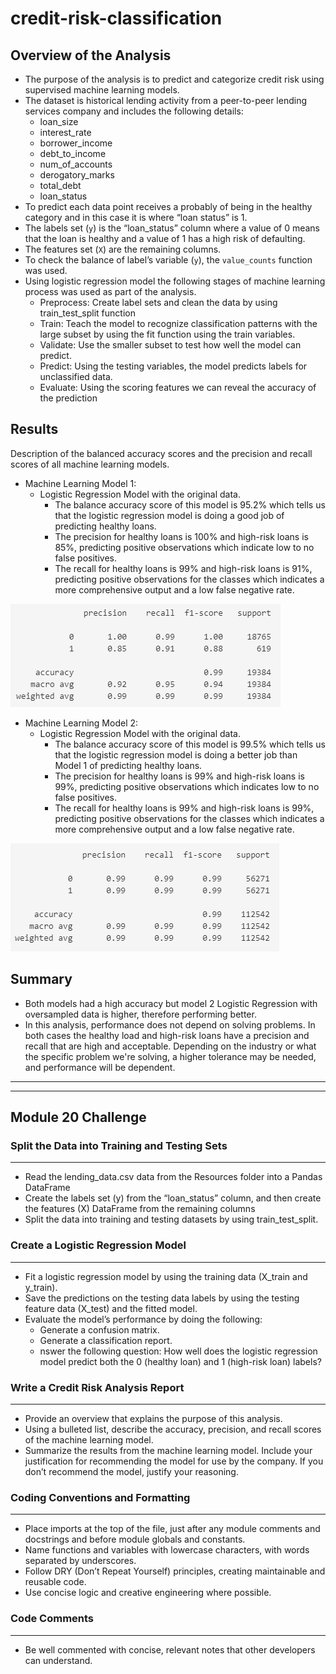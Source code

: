 # credit-risk-classification
## Overview of the Analysis

* The purpose of the analysis is to predict and categorize credit risk using supervised machine learning models.
* The dataset is historical lending activity from a peer-to-peer lending services company and includes the following details:
  * loan_size
  * interest_rate
  * borrower_income
  * debt_to_income
  * num_of_accounts
  * derogatory_marks
  * total_debt
  * loan_status
* To predict each data point receives a probably of being in the healthy category and in this case it is where “loan status” is 1.
* The labels set (`y`) is the “loan_status” column where a value of 0 means that the loan is healthy and a value of 1 has a high risk of defaulting.
* The features set (`X`) are the remaining columns.
* To check the balance of label’s variable (`y`), the `value_counts` function was used.
* Using logistic regression model the following stages of machine learning process was used as part of the analysis.
  * Preprocess: Create label sets and clean the data by using train_test_split function
  * Train: Teach the model to recognize classification patterns with the large subset by using the fit function using the train variables.
  * Validate: Use the smaller subset to test how well the model can predict.
  * Predict: Using the testing variables, the model predicts labels for unclassified data.
  * Evaluate: Using the scoring features we can reveal the accuracy of the prediction


## Results

Description of the balanced accuracy scores and the precision and recall scores of all machine learning models.

* Machine Learning Model 1:
  * Logistic Regression Model with the original data.
    * The balance accuracy score of this model is 95.2% which tells us that the logistic regression model is doing a good job of predicting healthy loans.
    * The precision for healthy loans is 100% and high-risk loans is 85%, predicting positive observations which indicate low to no false positives.
    * The recall for healthy loans is 99% and high-risk loans is 91%, predicting positive observations for the classes which indicates a more comprehensive output and a low false negative rate.

![Alt text](image.png)


* Machine Learning Model 2:
  * Logistic Regression Model with the original data.
    * The balance accuracy score of this model is 99.5% which tells us that the logistic regression model is doing a better job than Model 1 of predicting healthy loans.
    * The precision for healthy loans is 99% and high-risk loans is 99%, predicting positive observations which indicates low to no false positives.
    * The recall for healthy loans is 99% and high-risk loans is 99%, predicting positive observations for the classes which indicates a more comprehensive output and a low false negative rate.

![Alt text](image-1.png)

## Summary

* Both models had a high accuracy but model 2 Logistic Regression with oversampled data is higher, therefore performing better.
* In this analysis, performance does not depend on solving problems. In both cases the healthy load and high-risk loans have a precision and recall that are high and acceptable.  Depending on the industry or what the specific problem we're solving, a higher tolerance may be needed, and performance will be dependent. 

***
***

## Module 20 Challenge
### Split the Data into Training and Testing Sets
---
* Read the lending_data.csv data from the Resources folder into a Pandas DataFrame
* Create the labels set (y) from the “loan_status” column, and then create the features (X) DataFrame from the remaining columns
* Split the data into training and testing datasets by using train_test_split. 

### Create a Logistic Regression Model 
---
* Fit a logistic regression model by using the training data (X_train and y_train).
* Save the predictions on the testing data labels by using the testing feature data (X_test) and the fitted model.
* Evaluate the model’s performance by doing the following:
    * Generate a confusion matrix. 
    * Generate a classification report.
    * nswer the following question: How well does the logistic regression model predict both the 0 (healthy loan) and 1 (high-risk loan) labels?

### Write a Credit Risk Analysis Report
---
* Provide an overview that explains the purpose of this analysis.
* Using a bulleted list, describe the accuracy, precision, and recall scores of the machine learning model.
* Summarize the results from the machine learning model. Include your justification for recommending the model for use by the company. If you don’t recommend the model, justify your reasoning. 

### Coding Conventions and Formatting
---
* Place imports at the top of the file, just after any module comments and docstrings and before module globals and constants.
* Name functions and variables with lowercase characters, with words separated by underscores. 
* Follow DRY (Don’t Repeat Yourself) principles, creating maintainable and reusable code.
* Use concise logic and creative engineering where possible. 

### Code Comments
---
* Be well commented with concise, relevant notes that other developers can understand.
